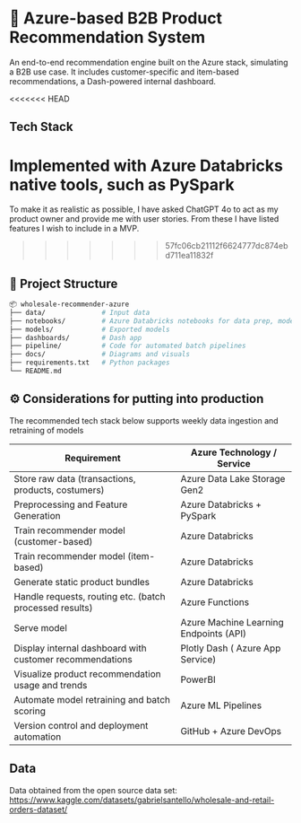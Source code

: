 # 🛒 Azure-based B2B Product Recommendation System

An end-to-end recommendation engine built on the Azure stack, simulating a B2B use case. It includes customer-specific and item-based recommendations, a Dash-powered internal dashboard.

<<<<<<< HEAD
## Tech Stack
Implemented with Azure Databricks native tools, such as PySpark
=======
To make it as realistic as possible, I have asked ChatGPT 4o to act as my product owner and provide me with user stories. From these I have listed features I wish to include in a MVP.
>>>>>>> 57fc06cb21112f6624777dc874ebd711ea11832f

## 📁 Project Structure

```bash
📦 wholesale-recommender-azure
├── data/              # Input data
├── notebooks/         # Azure Databricks notebooks for data prep, modeling, scoring
├── models/            # Exported models
├── dashboards/        # Dash app
├── pipeline/          # Code for automated batch pipelines
├── docs/              # Diagrams and visuals
├── requirements.txt   # Python packages
└── README.md
```

## ⚙️ Considerations for putting into production

The recommended tech stack below supports weekly data ingestion and retraining of models

| **Requirement** | **Azure Technology / Service** |
| --- | --- |
| Store raw data (transactions, products, costumers) | Azure Data Lake Storage Gen2 |
| Preprocessing and Feature Generation | Azure Databricks + PySpark |
| Train recommender model (customer-based) | Azure Databricks |
| Train recommender model (item-based) | Azure Databricks | 
| Generate static product bundles | Azure Databricks |
| Handle requests, routing etc. (batch processed results) | Azure Functions |
| Serve model | Azure Machine Learning Endpoints (API) |
| Display internal dashboard with customer recommendations | Plotly Dash ( Azure App Service) |
| Visualize product recommendation usage and trends | PowerBI |
| Automate model retraining and batch scoring | Azure ML Pipelines |
| Version control and deployment automation | GitHub + Azure DevOps |

## Data

Data obtained from the open source data set: https://www.kaggle.com/datasets/gabrielsantello/wholesale-and-retail-orders-dataset/
